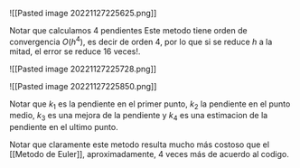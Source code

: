 ![[Pasted image 20221127225625.png]]

Notar que calculamos 4 pendientes
Este metodo tiene orden de convergencia $O(h^4)$, es decir de orden 4, por lo que si se reduce $h$  a la mitad, el error se reduce 16 veces!.

![[Pasted image 20221127225728.png]]

![[Pasted image 20221127225850.png]]

Notar que $k_1$ es la pendiente en el primer punto, $k_2$ la pendiente en el punto medio, $k_3$ es una mejora de la pendiente y $k_4$ es una estimacion de la pendiente en el ultimo punto.

Notar que claramente este metodo resulta mucho más costoso que el [[Metodo de Euler]], aproximadamente, 4 veces más de acuerdo al codigo.
